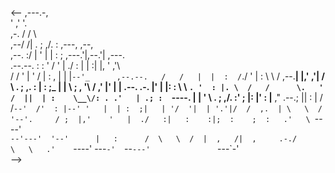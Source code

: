 <--
                             ,---.-,                                             
                            '   ,'  '.                                           
                      ,-.  /   /      \                                          
                  ,--/ /| .   ;  ,/.  :      ,---,  ,--,                         
                ,--. :/ | '   |  | :  ;    ,---.'|,--.'|                 ,---.   
      .--.--.   :  : ' /  '   |  ./   :    |   | :|  |,                 '   ,'\  
     /  /    '  |  '  /   |   :       ,    |   | |`--'_      ,--.--.   /   /   | 
    |  :  /`./  '  |  :    \   \     /   ,--.__| |,' ,'|    /       \ .   ; ,. : 
    |  :  ;_    |  |   \    ;   ,   '\  /   ,'   |'  | |   .--.  .-. |'   | |: : 
     \  \    `. '  : |. \  /   /      \.   '  /  ||  | :    \__\/: . .'   | .; : 
      `----.   \|  | ' \ \.   ;  ,/.  :'   ; |:  |'  : |__  ," .--.; ||   :    | 
     /  /`--'  /'  : |--' '   |  | :  ;|   | '/  '|  | '.'|/  /  ,.  | \   \  /  
    '--'.     / ;  |,'    '   |  ./   :|   :    :|;  :    ;  :   .'   \ `----'   
      `--'---'  '--'      |   :      /  \   \  /  |  ,   /|  ,     .-./          
                           \   \   .'    `----'    ---`-'  `--`---'              
                            `---`-'                                              
-->

